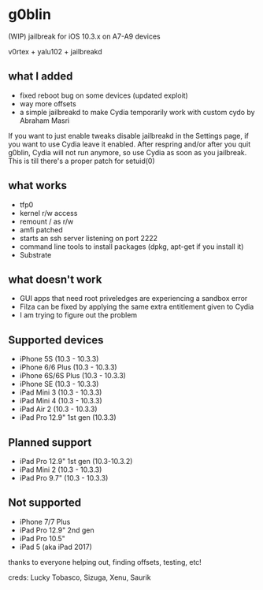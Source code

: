 # g0blin

(WIP) jailbreak for iOS 10.3.x on A7-A9 devices

v0rtex + yalu102 + jailbreakd

## what I added
- fixed reboot bug on some devices (updated exploit)
- way more offsets
- a simple jailbreakd to make Cydia temporarily work with custom cydo by Abraham Masri

If you want to just enable tweaks disable jailbreakd in the Settings page, if you want to use Cydia leave it enabled. After respring and/or after you quit g0blin, Cydia will not run anymore, so use Cydia as soon as you jailbreak. This is till there's a proper patch for setuid(0)

## what works
- tfp0
- kernel r/w access
- remount / as r/w
- amfi patched
- starts an ssh server listening on port 2222
- command line tools to install packages (dpkg, apt-get if you install it)
- Substrate

## what doesn't work
- GUI apps that need root priveledges are experiencing a sandbox error
- Filza can be fixed by applying the same extra entitlement given to Cydia
- I am trying to figure out the problem

## Supported devices
- iPhone 5S (10.3 - 10.3.3)
- iPhone 6/6 Plus (10.3 - 10.3.3)
- iPhone 6S/6S Plus (10.3 - 10.3.3)
- iPhone SE (10.3 - 10.3.3)
- iPad Mini 3 (10.3 - 10.3.3)
- iPad Mini 4 (10.3 - 10.3.3)
- iPad Air 2 (10.3 - 10.3.3)
- iPad Pro 12.9" 1st gen (10.3.3)

## Planned support
- iPad Pro 12.9" 1st gen (10.3-10.3.2)
- iPad Mini 2 (10.3 - 10.3.3)
- iPad Pro 9.7" (10.3 - 10.3.3)

## Not supported
- iPhone 7/7 Plus
- iPad Pro 12.9" 2nd gen
- iPad Pro 10.5"
- iPad 5 (aka iPad 2017)

thanks to everyone helping out, finding offsets, testing, etc!

creds: Lucky Tobasco, Sizuga, Xenu, Saurik
